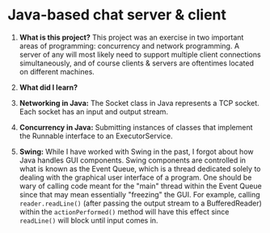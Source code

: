 #  Java-based chat server & client

1. **What is this project?**
This project was an exercise in two important areas of programming: concurrency and network programming. A server of any
will most likely need to support multiple client connections simultaneously, and of course clients & servers are
oftentimes located on different machines.

2. **What did I learn?**
 1. **Networking in Java:** The Socket class in Java represents a TCP socket. Each socket has an input and output stream.

 2. **Concurrency in Java:** Submitting instances of classes that implement the Runnable interface to an ExecutorService.

 3. **Swing:** While I have worked with Swing in the past, I forgot about how Java handles GUI components. Swing components
are controlled in what is known as the Event Queue, which is a thread dedicated solely to dealing with the graphical
user interface of a program. One should be wary of calling code meant for the "main" thread within the Event Queue
since that may mean essentially "freezing" the GUI. For example, calling `reader.readLine()` (after passing the
output stream to a BufferedReader) within the `actionPerformed()` method will have this effect since `readLine()` will
block until input comes in.